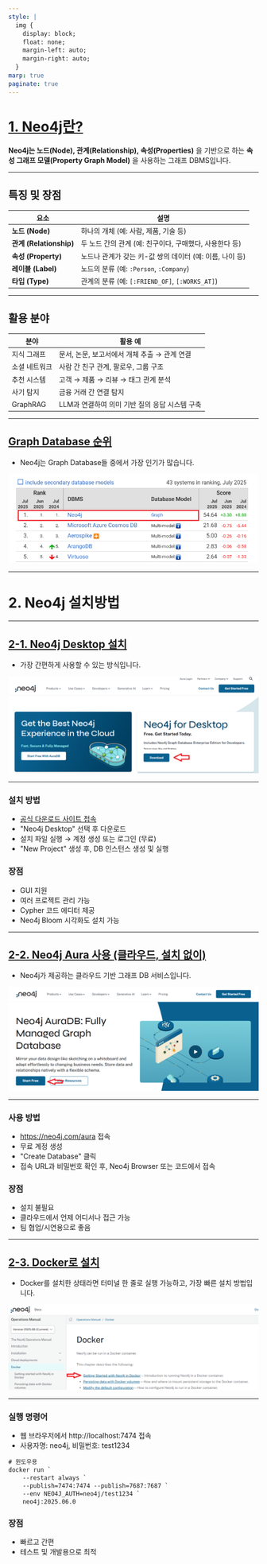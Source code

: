 ```yaml
---
style: |
  img {
    display: block;
    float: none;
    margin-left: auto;
    margin-right: auto;
  }
marp: true
paginate: true
---
```

# [1. Neo4j란?](https://neo4j.com/)
**Neo4j는 노드(Node), 관계(Relationship), 속성(Properties)** 을 기반으로 하는 **속성 그래프 모델(Property Graph Model)** 을 사용하는 그래프 DBMS입니다.

---
## 특징 및 장점

| 요소                    | 설명                                        |
| --------------------- | ----------------------------------------- |
| **노드 (Node)**         | 하나의 개체 (예: 사람, 제품, 기술 등)                  |
| **관계 (Relationship)** | 두 노드 간의 관계 (예: 친구이다, 구매했다, 사용한다 등)        |
| **속성 (Property)**     | 노드나 관계가 갖는 키-값 쌍의 데이터 (예: 이름, 나이 등)       |
| **레이블 (Label)**       | 노드의 분류 (예: `:Person`, `:Company`)         |
| **타입 (Type)**         | 관계의 분류 (예: `[:FRIEND_OF]`, `[:WORKS_AT]`) |

---
## 활용 분야 

| 분야          | 활용 예                         |
| ----------- | ---------------------------- |
| 지식 그래프   | 문서, 논문, 보고서에서 개체 추출 → 관계 연결  |
| 소셜 네트워크  | 사람 간 친구 관계, 팔로우, 그룹 구조       |
| 추천 시스템   | 고객 → 제품 → 리뷰 → 태그 관계 분석      |
| 사기 탐지    | 금융 거래 간 연결 탐지                |
| GraphRAG | LLM과 연결하여 의미 기반 질의 응답 시스템 구축 |

---
## [Graph Database 순위](https://db-engines.com/en/ranking/graph+dbms) 
- Neo4j는 Graph Database들 중에서 가장 인기가 많습니다.

![w:1000](./img/image.png)

---
# 2. Neo4j 설치방법 

---
## [2-1. Neo4j Desktop 설치](https://neo4j.com/download/)
- 가장 간편하게 사용할 수 있는 방식입니다. 

![alt text](./img/image-1.png)

---
### 설치 방법
- [공식 다운로드 사이트 접속](https://neo4j.com/download/)
- "Neo4j Desktop" 선택 후 다운로드
- 설치 파일 실행 → 계정 생성 또는 로그인 (무료)
- "New Project" 생성 후, DB 인스턴스 생성 및 실행

### 장점
- GUI 지원
- 여러 프로젝트 관리 가능
- Cypher 코드 에디터 제공
- Neo4j Bloom 시각화도 설치 가능

---
## [2-2. Neo4j Aura 사용 (클라우드, 설치 없이)](https://neo4j.com/product/auradb/)
- Neo4j가 제공하는 클라우드 기반 그래프 DB 서비스입니다. 

![alt text](./img/image-2.png)

---
### 사용 방법
- https://neo4j.com/aura 접속
- 무료 계정 생성
- "Create Database" 클릭
- 접속 URL과 비밀번호 확인 후, Neo4j Browser 또는 코드에서 접속

### 장점
- 설치 불필요
- 클라우드에서 언제 어디서나 접근 가능
- 팀 협업/시연용으로 좋음

---
## [2-3. Docker로 설치](https://neo4j.com/docs/operations-manual/current/docker/)
- Docker를 설치한 상태라면 터미널 한 줄로 실행 가능하고, 가장 빠른 설치 방법입니다.

![alt text](./img/image-3.png)

---
### 실행 명령어
- 웹 브라우저에서 http://localhost:7474 접속
- 사용자명: neo4j, 비밀번호: test1234
```shell
# 윈도우용 
docker run `
    --restart always `
    --publish=7474:7474 --publish=7687:7687 `
    --env NEO4J_AUTH=neo4j/test1234 `
    neo4j:2025.06.0
```
### 장점 
- 빠르고 간편
- 테스트 및 개발용으로 최적

